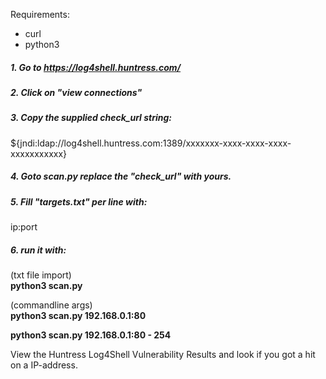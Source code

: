 Requirements:
- curl
- python3 

##### 1. Go to https://log4shell.huntress.com/

##### 2. Click on "view connections"

##### 3. Copy the supplied check_url string:
${jndi:ldap://log4shell.huntress.com:1389/xxxxxxx-xxxx-xxxx-xxxx-xxxxxxxxxxx}

##### 4. Goto scan.py replace the "check_url" with yours.

##### 5. Fill "targets.txt" per line with:
ip:port 

##### 6. run it with:

(txt file import)\
**python3 scan.py**

(commandline args)\
**python3 scan.py 192.168.0.1:80**

**python3 scan.py 192.168.0.1:80 - 254**

View the Huntress Log4Shell Vulnerability Results
and look if you got a hit on a IP-address.


